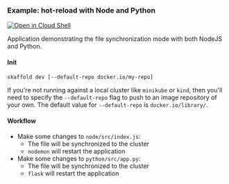 ### Example: hot-reload with Node and Python

[![Open in Cloud Shell](https://gstatic.com/cloudssh/images/open-btn.svg)](https://ssh.cloud.google.com/cloudshell/editor?cloudshell_git_repo=https://github.com/GoogleContainerTools/skaffold&cloudshell_open_in_editor=README.md&cloudshell_workspace=examples/hot-reload)

Application demonstrating the file synchronization mode with both NodeJS and Python.

#### Init

```bash
skaffold dev [--default-repo docker.io/my-repo]
```

If you're not running against a local cluster like `minikube` or `kind`, then you'll need to specify the `--default-repo` flag to push to an image repository of your own.
The default value for `--default-repo` is `docker.io/library/`.

#### Workflow

* Make some changes to `node/src/index.js`:
    * The file will be synchronized to the cluster
    * `nodemon` will restart the application
* Make some changes to `python/src/app.py`:
    * The file will be synchronized to the cluster
    * `flask` will restart the application
